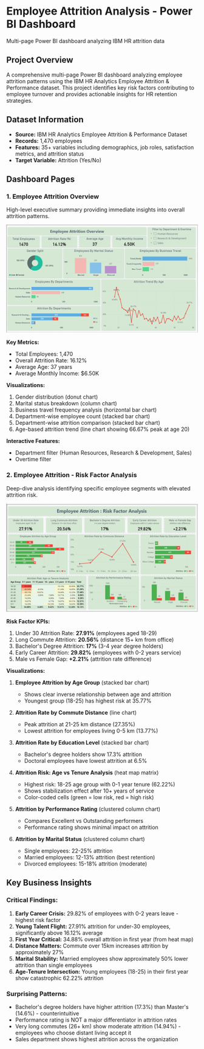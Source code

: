 # Employee Attrition Analysis - Power BI Dashboard
Multi-page Power BI dashboard analyzing IBM HR attrition data


## Project Overview
A comprehensive multi-page Power BI dashboard analyzing employee attrition patterns using the IBM HR Analytics Employee Attrition & Performance dataset. This project identifies key risk factors contributing to employee turnover and provides actionable insights for HR retention strategies.

## Dataset Information
- **Source:** IBM HR Analytics Employee Attrition & Performance Dataset
- **Records:** 1,470 employees
- **Features:** 35+ variables including demographics, job roles, satisfaction metrics, and attrition status
- **Target Variable:** Attrition (Yes/No)



## Dashboard Pages

### 1. Employee Attrition Overview
High-level executive summary providing immediate insights into overall attrition patterns.

![Employee Attrition Overview](screenshots/dashboard1.png)

**Key Metrics:**
- Total Employees: 1,470
- Overall Attrition Rate: 16.12%
- Average Age: 37 years
- Average Monthly Income: $6.50K

**Visualizations:**
1. Gender distribution (donut chart)
2. Marital status breakdown (column chart)
3. Business travel frequency analysis (horizontal bar chart)
4. Department-wise employee count (stacked bar chart)
5. Department-wise attrition comparison (stacked bar chart)
6. Age-based attrition trend (line chart showing 66.67% peak at age 20)

**Interactive Features:**
- Department filter (Human Resources, Research & Development, Sales)
- Overtime filter

### 2. Employee Attrition - Risk Factor Analysis
Deep-dive analysis identifying specific employee segments with elevated attrition risk.

![Risk Factor Analysis](screenshots/dashboard2.png)

**Risk Factor KPIs:**
1. Under 30 Attrition Rate: **27.91%** (employees aged 18-29)
2. Long Commute Attrition: **20.56%** (distance 15+ km from office)
3. Bachelor's Degree Attrition: **17%** (3-4 year degree holders)
4. Early Career Attrition: **29.82%** (employees with 0-2 years service)
5. Male vs Female Gap: **+2.21%** (attrition rate difference)

**Visualizations:**
1. **Employee Attrition by Age Group** (stacked bar chart)
   - Shows clear inverse relationship between age and attrition
   - Youngest group (18-25) has highest risk at 35.77%

2. **Attrition Rate by Commute Distance** (line chart)
   - Peak attrition at 21-25 km distance (27.35%)
   - Lowest attrition for employees living 0-5 km (13.77%)

3. **Attrition Rate by Education Level** (stacked bar chart)
   - Bachelor's degree holders show 17.3% attrition
   - Doctoral employees have lowest attrition at 6.5%

4. **Attrition Risk: Age vs Tenure Analysis** (heat map matrix)
   - Highest risk: 18-25 age group with 0-1 year tenure (62.22%)
   - Shows stabilization effect after 10+ years of service
   - Color-coded cells (green = low risk, red = high risk)

5. **Attrition by Performance Rating** (clustered column chart)
   - Compares Excellent vs Outstanding performers
   - Performance rating shows minimal impact on attrition

6. **Attrition by Marital Status** (clustered column chart)
   - Single employees: 22-25% attrition
   - Married employees: 12-13% attrition (best retention)
   - Divorced employees: 15-18% attrition (moderate)

## Key Business Insights

### Critical Findings:
1. **Early Career Crisis:** 29.82% of employees with 0-2 years leave - highest risk factor
2. **Young Talent Flight:** 27.91% attrition for under-30 employees, significantly above 16.12% average
3. **First Year Critical:** 34.88% overall attrition in first year (from heat map)
4. **Distance Matters:** Commute over 15km increases attrition by approximately 27%
5. **Marital Stability:** Married employees show approximately 50% lower attrition than single employees
6. **Age-Tenure Intersection:** Young employees (18-25) in their first year show catastrophic 62.22% attrition

### Surprising Patterns:
- Bachelor's degree holders have higher attrition (17.3%) than Master's (14.6%) - counterintuitive
- Performance rating is NOT a major differentiator in attrition rates
- Very long commutes (26+ km) show moderate attrition (14.94%) - employees who choose distant living accept it
- Sales department shows highest attrition across the organization

